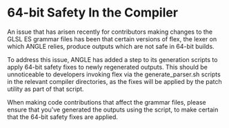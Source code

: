 # 64-bit Safety In the Compiler #

An issue that has arisen recently for contributors making changes to the GLSL ES grammar files has been that certain versions of flex, the lexer on which ANGLE relies, produce outputs which are not safe in 64-bit builds.

To address this issue, ANGLE has added a step to its generation scripts to apply 64-bit safety fixes to newly regenerated outputs. This should be unnoticeable to developers invoking flex via the generate\_parser.sh scripts in the relevant compiler directories, as the fixes will be applied by the patch utility as part of that script.

When making code contributions that affect the grammar files, please ensure that you've generated the outputs using the script, to make certain that the 64-bit safety fixes are applied.